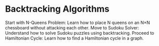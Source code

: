 # Backtracking Algorithms

Start with N-Queens Problem: Learn how to place N queens on an N×N chessboard without attacking each other.
Move to Sudoku Solver: Understand how to solve Sudoku puzzles using backtracking.
Proceed to Hamiltonian Cycle: Learn how to find a Hamiltonian cycle in a graph.
